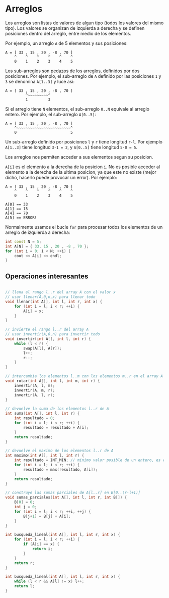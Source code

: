 
# Arreglos

Los arreglos son listas de valores de algun tipo (todos los valores del mismo
tipo). Los valores se organizan de izquierda a derecha y se definen posiciones
dentro del arreglo, entre medio de los elementos.

Por ejemplo, un arreglo `A` de 5 elementos y sus posiciones:

```
A = [ 33 , 15 , 20 , -8 , 70 ]
    ^    ^    ^    ^    ^    ^
    0    1    2    3    4    5
```

Los sub-arreglos son pedazos de los arreglos, definidos por dos posiciones. Por
ejemplo, el sub-arreglo de `A` definido por las posiciones `1` y `3` se denomina
`A[1..3]` y luce asi:

```
A = [ 33 , 15 , 20 , -8 , 70 ]
         ^~~~~~~~~~^
         1         3
```

Si el arreglo tiene `N` elementos, el sub-arreglo `0..N` equivale al arreglo
entero. Por ejemplo, el sub-arreglo `A[0..5]`:


```
A = [ 33 , 15 , 20 , -8 , 70 ]
    ^~~~~~~~~~~~~~~~~~~~~~~~~^
    0                        5
```

Un sub-arreglo definido por posiciones `l` y `r` tiene longitud `r-l`. Por
ejemplo `A[1..3]` tiene longitud `3-1 = 2`, y `A[0..5]` tiene longitud `5-0 = 5`.

Los arreglos nos permiten acceder a sus elementos segun su posicion.

`A[i]` es el elemento a la derecha de la posicion `i`. No es posible acceder al
elemento a la derecha de la ultima posicion, ya que este no existe (mejor dicho,
hacerlo puede provocar un error). Por ejemplo:

```
A = [ 33 , 15 , 20 , -8 , 70 ]
    ^    ^    ^    ^    ^    ^
    0    1    2    3    4    5

A[0] == 33
A[1] == 15
A[4] == 70
A[5] == ERROR!
```

Normalmente usamos el bucle `for` para procesar todos los elementos de un
arreglo de izquierda a derecha:

```c++
int const N = 5;
int A[N] = { 33, 15 , 20 , -8 , 70 };
for (int i = 0; i < N; ++i) {
	cout << A[i] << endl;
}
```

## Operaciones interesantes

```c++

// llena el rango l..r del array A con el valor x
// usar llenar(A,0,n,x) para llenar todo
void llenar(int A[], int l, int r, int x) {
	for (int i = l; i < r; ++i) {
		A[i] = x;
	}
}

// invierte el rango l..r del array A
// usar invertir(A,0,n) para invertir todo
void invertir(int A[], int l, int r) {
	while (l < r) {
		swap(A[l], A[r]);
		l++;
		r--;
	}
}

// intercambia los elementos l..m con los elementos m..r en el array A
void rotar(int A[], int l, int m, int r) {
	invertir(A, l, m);
	invertir(A, m, r);
	invertir(A, l, r);
}

// devuelve la suma de los elementos l..r de A
int suma(int A[], int l, int r) {
	int resultado = 0;
	for (int i = l; i < r; ++i) {
		resultado = resultado + A[i];
	}
	return resultado;
}

// devuelve el maximo de los elementos l..r de A
int maximo(int A[], int l, int r) {
	int resultado = INT_MIN; // minimo valor posible de un entero, es el "elemento neutro" de la operacion max
	for (int i = l; i < r; ++i) {
		resultado = max(resultado, A[i]);
	}
	return resultado;
}

// construye las sumas parciales de A[l..r] en B[0..(r-l+1)]
void sumas_parciales(int A[], int l, int r, int B[]) {
	B[0] = 0;
	int j = 0;
	for (int i = l; i < r; ++i, ++j) {
		B[j+1] = B[j] + A[i];
	}
}

int busqueda_lineal(int A[], int l, int r, int x) {
	for (int i = l; i < r; ++i) {
		if (A[i] == x) {
			return i;
		}
	}
	return r;
}

int busqueda_lineal(int A[], int l, int r, int x) {
	while (l < r && A[l] != x) l++;
	return l;
}

```
